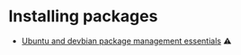 # Installing packages

* [Ubuntu and devbian package management essentials](https://www.digitalocean.com/community/tutorials/ubuntu-and-debian-package-management-essentials) ⚠️


